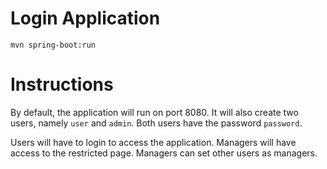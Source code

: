 # Login Application

```
mvn spring-boot:run
```

# Instructions

By default, the application will run on port 8080. It will also create two
users, namely `user` and `admin`. Both users have the password `password`.

Users will have to login to access the application. Managers will have access
to the restricted page. Managers can set other users as managers.